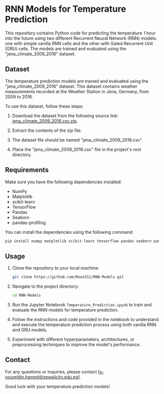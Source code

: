 # RNN Models for Temperature Prediction

This repository contains Python code for predicting the temperature 1 hour into the future using two different Recurrent Neural Network (RNN) models: one with simple vanilla RNN cells and the other with Gated Recurrent Unit (GRU) cells. The models are trained and evaluated using the "jena_climate_2009_2016" dataset.

## Dataset

The temperature prediction models are trained and evaluated using the "jena_climate_2009_2016" dataset. This dataset contains weather measurements recorded at the Weather Station in Jena, Germany, from 2009 to 2016.

To use this dataset, follow these steps:

1. Download the dataset from the following source link: [jena_climate_2009_2016.csv.zip](https://storage.googleapis.com/tensorflow/tf-keras-datasets/jena_climate_2009_2016.csv.zip).

2. Extract the contents of the zip file.

3. The dataset file should be named "jena_climate_2009_2016.csv".

4. Place the "jena_climate_2009_2016.csv" file in the project's root directory.

## Requirements

Make sure you have the following dependencies installed:

- NumPy
- Matplotlib
- scikit-learn
- TensorFlow
- Pandas
- Seaborn
- pandas-profiling

You can install the dependencies using the following command:

```bash
pip install numpy matplotlib scikit-learn tensorflow pandas seaborn pandas-profiling
```

## Usage

1. Clone the repository to your local machine:

   ```bash
   git clone https://github.com/Roon311/RNN-Models.git
   ```

2. Navigate to the project directory:

   ```bash
   cd RNN-Models
   ```

3. Run the Jupyter Notebook `Temperature_Prediction.ipynb` to train and evaluate the RNN models for temperature prediction.

4. Follow the instructions and code provided in the notebook to understand and execute the temperature prediction process using both vanilla RNN and GRU models.

5. Experiment with different hyperparameters, architectures, or preprocessing techniques to improve the model's performance.

## Contact

For any questions or inquiries, please contact [s-noureldin.hamed@zewailcity.edu.eg].

Good luck with your temperature prediction models!
